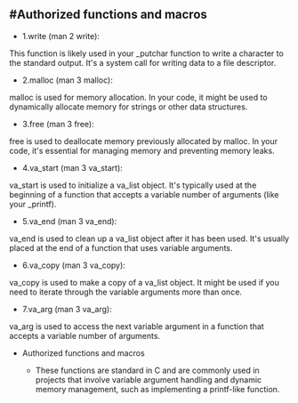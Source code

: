 #Authorized functions and macros
---

- 1.write (man 2 write):

This function is likely used in your _putchar function to write a character to the standard output. It's a system call for writing data to a file descriptor.
- 2.malloc (man 3 malloc):

malloc is used for memory allocation. In your code, it might be used to dynamically allocate memory for strings or other data structures.

- 3.free (man 3 free):

free is used to deallocate memory previously allocated by malloc. In your code, it's essential for managing memory and preventing memory leaks.

- 4.va_start (man 3 va_start):

va_start is used to initialize a va_list object. It's typically used at the beginning of a function that accepts a variable number of arguments (like your _printf).

- 5.va_end (man 3 va_end):

va_end is used to clean up a va_list object after it has been used. It's usually placed at the end of a function that uses variable arguments.

- 6.va_copy (man 3 va_copy):

va_copy is used to make a copy of a va_list object. It might be used if you need to iterate through the variable arguments more than once.

- 7.va_arg (man 3 va_arg):

va_arg is used to access the next variable argument in a function that accepts a variable number of arguments.

* Authorized functions and macros

  * These functions are standard in C and are commonly used in projects that involve variable argument handling and dynamic memory management, such as implementing a printf-like function.
